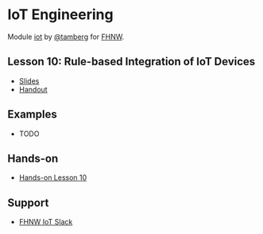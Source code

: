 # IoT Engineering
Module [iot](https://www.fhnw.ch/de/studium/module/9280188) by [@tamberg](https://twitter.com/tamberg) for [FHNW](https://www.fhnw.ch/).

## Lesson 10: Rule-based Integration of IoT Devices
- [Slides](http://www.tamberg.org/fhnw/2019/hs/IoT10RuleBasedIntegration.pdf)
- [Handout](http://www.tamberg.org/fhnw/2019/hs/IoT10RuleBasedIntegrationHandout.pdf)

## Examples
- TODO

## Hands-on
- [Hands-on Lesson 10](../../../../fhnw-iot-work-10/blob/master/README.md)

## Support
- [FHNW IoT Slack](https://fhnw-iot.slack.com/)
